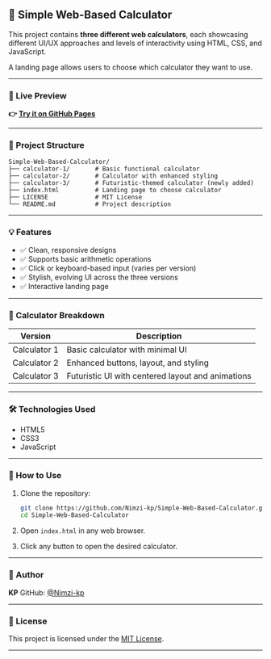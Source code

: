 

## 🧮 Simple Web-Based Calculator

This project contains **three different web calculators**, each showcasing different UI/UX approaches and levels of interactivity using HTML, CSS, and JavaScript.

A landing page allows users to choose which calculator they want to use.

---

### 🔗 Live Preview

**👉 [Try it on GitHub Pages](https://nimzi-kp.github.io/Simple-Web-Based-Calculator/)**

---

### 📁 Project Structure

```
Simple-Web-Based-Calculator/
├── calculator-1/       # Basic functional calculator
├── calculator-2/       # Calculator with enhanced styling
├── calculator-3/       # Futuristic-themed calculator (newly added)
├── index.html          # Landing page to choose calculator
├── LICENSE             # MIT License
└── README.md           # Project description
```

---

### 💡 Features

* ✅ Clean, responsive designs
* ✅ Supports basic arithmetic operations
* ✅ Click or keyboard-based input (varies per version)
* ✅ Stylish, evolving UI across the three versions
* ✅ Interactive landing page

---

### 📌 Calculator Breakdown

| Version      | Description                                       |
| ------------ | ------------------------------------------------- |
| Calculator 1 | Basic calculator with minimal UI                  |
| Calculator 2 | Enhanced buttons, layout, and styling             |
| Calculator 3 | Futuristic UI with centered layout and animations |

---

### 🛠 Technologies Used

* HTML5
* CSS3
* JavaScript

---

### 🚀 How to Use

1. Clone the repository:

   ```bash
   git clone https://github.com/Nimzi-kp/Simple-Web-Based-Calculator.git
   cd Simple-Web-Based-Calculator
   ```

2. Open `index.html` in any web browser.

3. Click any button to open the desired calculator.

---

### 👤 Author

**KP**
GitHub: [@Nimzi-kp](https://github.com/Nimzi-kp)

---

### 📄 License

This project is licensed under the [MIT License](./LICENSE).

---


